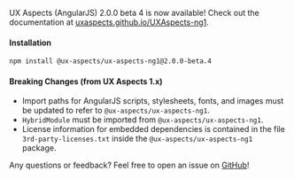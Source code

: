 UX Aspects (AngularJS) 2.0.0 beta 4 is now available! Check out the documentation at [uxaspects.github.io/UXAspects-ng1](https://uxaspects.github.io/UXAspects-ng1).

#### Installation
````bash
npm install @ux-aspects/ux-aspects-ng1@2.0.0-beta.4
````

#### Breaking Changes (from UX Aspects 1.x)
* Import paths for AngularJS scripts, stylesheets, fonts, and images must be updated to refer to `@ux-aspects/ux-aspects-ng1`.
* `HybridModule` must be imported from `@ux-aspects/ux-aspects-ng1`.
* License information for embedded dependencies is contained in the file `3rd-party-licenses.txt` inside the `@ux-aspects/ux-aspects-ng1` package.

Any questions or feedback? Feel free to open an issue on [GitHub](https://github.com/UXAspects/UXAspects-ng1/issues)!
